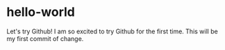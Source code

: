 # hello-world
Let's try Github!
I am so excited to try Github for the first time.
This will be my first commit of change.
